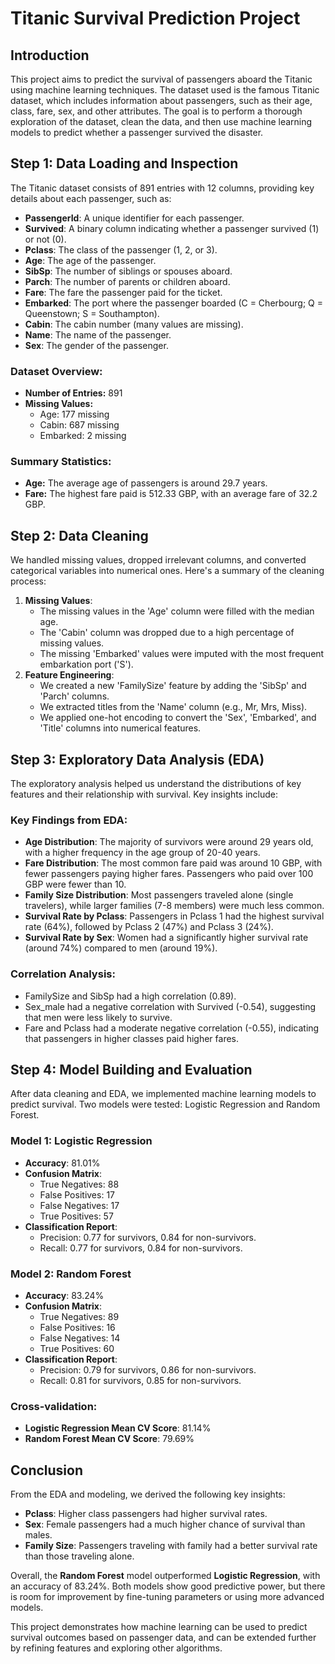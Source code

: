 # Titanic Survival Prediction Project

## Introduction

This project aims to predict the survival of passengers aboard the Titanic using machine learning techniques. The dataset used is the famous Titanic dataset, which includes information about passengers, such as their age, class, fare, sex, and other attributes. The goal is to perform a thorough exploration of the dataset, clean the data, and then use machine learning models to predict whether a passenger survived the disaster.

## Step 1: Data Loading and Inspection

The Titanic dataset consists of 891 entries with 12 columns, providing key details about each passenger, such as:
- **PassengerId**: A unique identifier for each passenger.
- **Survived**: A binary column indicating whether a passenger survived (1) or not (0).
- **Pclass**: The class of the passenger (1, 2, or 3).
- **Age**: The age of the passenger.
- **SibSp**: The number of siblings or spouses aboard.
- **Parch**: The number of parents or children aboard.
- **Fare**: The fare the passenger paid for the ticket.
- **Embarked**: The port where the passenger boarded (C = Cherbourg; Q = Queenstown; S = Southampton).
- **Cabin**: The cabin number (many values are missing).
- **Name**: The name of the passenger.
- **Sex**: The gender of the passenger.

### Dataset Overview:
- **Number of Entries:** 891
- **Missing Values:**
  - Age: 177 missing
  - Cabin: 687 missing
  - Embarked: 2 missing

### Summary Statistics:
- **Age:** The average age of passengers is around 29.7 years.
- **Fare:** The highest fare paid is 512.33 GBP, with an average fare of 32.2 GBP.

## Step 2: Data Cleaning

We handled missing values, dropped irrelevant columns, and converted categorical variables into numerical ones. Here's a summary of the cleaning process:
1. **Missing Values**:
   - The missing values in the 'Age' column were filled with the median age.
   - The 'Cabin' column was dropped due to a high percentage of missing values.
   - The missing 'Embarked' values were imputed with the most frequent embarkation port ('S').
2. **Feature Engineering**:
   - We created a new 'FamilySize' feature by adding the 'SibSp' and 'Parch' columns.
   - We extracted titles from the 'Name' column (e.g., Mr, Mrs, Miss).
   - We applied one-hot encoding to convert the 'Sex', 'Embarked', and 'Title' columns into numerical features.

## Step 3: Exploratory Data Analysis (EDA)

The exploratory analysis helped us understand the distributions of key features and their relationship with survival. Key insights include:

### Key Findings from EDA:
- **Age Distribution**: The majority of survivors were around 29 years old, with a higher frequency in the age group of 20-40 years.
- **Fare Distribution**: The most common fare paid was around 10 GBP, with fewer passengers paying higher fares. Passengers who paid over 100 GBP were fewer than 10.
- **Family Size Distribution**: Most passengers traveled alone (single travelers), while larger families (7-8 members) were much less common.
- **Survival Rate by Pclass**: Passengers in Pclass 1 had the highest survival rate (64%), followed by Pclass 2 (47%) and Pclass 3 (24%).
- **Survival Rate by Sex**: Women had a significantly higher survival rate (around 74%) compared to men (around 19%).

### Correlation Analysis:
- FamilySize and SibSp had a high correlation (0.89).
- Sex_male had a negative correlation with Survived (-0.54), suggesting that men were less likely to survive.
- Fare and Pclass had a moderate negative correlation (-0.55), indicating that passengers in higher classes paid higher fares.

## Step 4: Model Building and Evaluation

After data cleaning and EDA, we implemented machine learning models to predict survival. Two models were tested: Logistic Regression and Random Forest.

### Model 1: Logistic Regression
- **Accuracy**: 81.01%
- **Confusion Matrix**:
  - True Negatives: 88
  - False Positives: 17
  - False Negatives: 17
  - True Positives: 57
- **Classification Report**:
  - Precision: 0.77 for survivors, 0.84 for non-survivors.
  - Recall: 0.77 for survivors, 0.84 for non-survivors.

### Model 2: Random Forest
- **Accuracy**: 83.24%
- **Confusion Matrix**:
  - True Negatives: 89
  - False Positives: 16
  - False Negatives: 14
  - True Positives: 60
- **Classification Report**:
  - Precision: 0.79 for survivors, 0.86 for non-survivors.
  - Recall: 0.81 for survivors, 0.85 for non-survivors.

### Cross-validation:
- **Logistic Regression Mean CV Score**: 81.14%
- **Random Forest Mean CV Score**: 79.69%

## Conclusion

From the EDA and modeling, we derived the following key insights:
- **Pclass**: Higher class passengers had higher survival rates.
- **Sex**: Female passengers had a much higher chance of survival than males.
- **Family Size**: Passengers traveling with family had a better survival rate than those traveling alone.

Overall, the **Random Forest** model outperformed **Logistic Regression**, with an accuracy of 83.24%. Both models show good predictive power, but there is room for improvement by fine-tuning parameters or using more advanced models.

This project demonstrates how machine learning can be used to predict survival outcomes based on passenger data, and can be extended further by refining features and exploring other algorithms.
